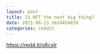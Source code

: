 ```yaml
--- 
layout: post 
title: Is NFT the next big thing? 
date: 2021-06-23 1624454819 
categories: reddit 
--- 
```

https://redd.it/o6cslr